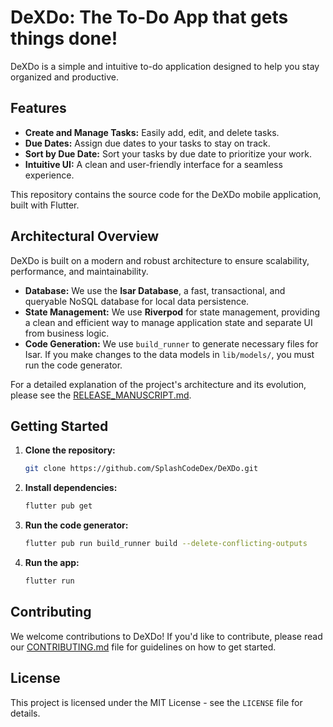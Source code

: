 # DeXDo: The To-Do App that gets things done!

DeXDo is a simple and intuitive to-do application designed to help you stay organized and productive.

## Features

*   **Create and Manage Tasks:** Easily add, edit, and delete tasks.
*   **Due Dates:** Assign due dates to your tasks to stay on track.
*   **Sort by Due Date:** Sort your tasks by due date to prioritize your work.
*   **Intuitive UI:** A clean and user-friendly interface for a seamless experience.

This repository contains the source code for the DeXDo mobile application, built with Flutter.

## Architectural Overview

DeXDo is built on a modern and robust architecture to ensure scalability, performance, and maintainability.

*   **Database:** We use the **Isar Database**, a fast, transactional, and queryable NoSQL database for local data persistence.
*   **State Management:** We use **Riverpod** for state management, providing a clean and efficient way to manage application state and separate UI from business logic.
*   **Code Generation:** We use `build_runner` to generate necessary files for Isar. If you make changes to the data models in `lib/models/`, you must run the code generator.

For a detailed explanation of the project's architecture and its evolution, please see the [RELEASE_MANUSCRIPT.md](RELEASE_MANUSCRIPT.md).

## Getting Started

1.  **Clone the repository:**
    ```bash
    git clone https://github.com/SplashCodeDex/DeXDo.git
    ```
2.  **Install dependencies:**
    ```bash
    flutter pub get
    ```
3.  **Run the code generator:**
    ```bash
    flutter pub run build_runner build --delete-conflicting-outputs
    ```
4.  **Run the app:**
    ```bash
    flutter run
    ```

## Contributing

We welcome contributions to DeXDo! If you'd like to contribute, please read our [CONTRIBUTING.md](CONTRIBUTING.md) file for guidelines on how to get started.

## License

This project is licensed under the MIT License - see the `LICENSE` file for details.

